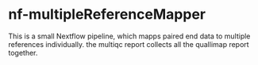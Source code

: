 # nf-multipleReferenceMapper

This is a small Nextflow pipeline, which mapps paired end data to multiple references individually.
the multiqc report collects all the quallimap report together.

